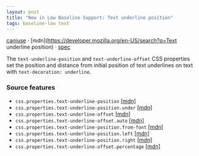 ```yaml
---
layout: post
title: "New in Low Baseline Support: Text underline position"
tags: baseline-low text
---
```


[caniuse](https://caniuse.com/?search=text-underline-position) · [mdn](https://developer.mozilla.org/en-US/search?q=Text underline position) · [spec](https://drafts.csswg.org/css-text-decor-4/#line-decoration)

The `text-underline-position` and `text-underline-offset` CSS properties set the position and distance from initial position of text underlines on text with `text-decoration: underline`.

### Source features

- ``css.properties.text-underline-position`` [[mdn]](https://developer.mozilla.org/en-US/search?q=css.properties.text-underline-position)
- ``css.properties.text-underline-position.under`` [[mdn]](https://developer.mozilla.org/en-US/search?q=css.properties.text-underline-position.under)
- ``css.properties.text-underline-offset`` [[mdn]](https://developer.mozilla.org/en-US/search?q=css.properties.text-underline-offset)
- ``css.properties.text-underline-offset.auto`` [[mdn]](https://developer.mozilla.org/en-US/search?q=css.properties.text-underline-offset.auto)
- ``css.properties.text-underline-position.from-font`` [[mdn]](https://developer.mozilla.org/en-US/search?q=css.properties.text-underline-position.from-font)
- ``css.properties.text-underline-position.left`` [[mdn]](https://developer.mozilla.org/en-US/search?q=css.properties.text-underline-position.left)
- ``css.properties.text-underline-position.right`` [[mdn]](https://developer.mozilla.org/en-US/search?q=css.properties.text-underline-position.right)
- ``css.properties.text-underline-offset.percentage`` [[mdn]](https://developer.mozilla.org/en-US/search?q=css.properties.text-underline-offset.percentage)
